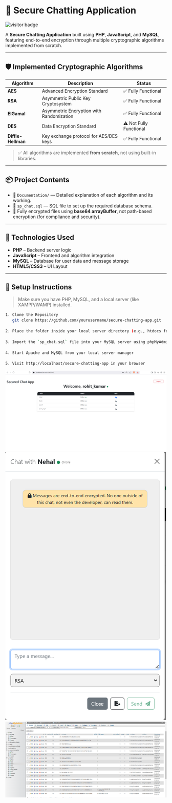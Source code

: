 # 🔐 Secure Chatting Application

<p align="left">
  <img src="https://visitor-badge.laobi.icu/badge?page_id=rkstm7.secure-chatting-app&label=Visitors&color=0e75b6&style=flat" alt="visitor badge"/>
</p>

A **Secure Chatting Application** built using **PHP**, **JavaScript**, and **MySQL**, featuring end-to-end encryption through multiple cryptographic algorithms implemented from scratch.

---

## 🛡️ Implemented Cryptographic Algorithms

| Algorithm          | Description                              | Status                  |
| ------------------ | ---------------------------------------- | ----------------------- |
| **AES**            | Advanced Encryption Standard             | ✅ Fully Functional     |
| **RSA**            | Asymmetric Public Key Cryptosystem       | ✅ Fully Functional     |
| **ElGamal**        | Asymmetric Encryption with Randomization | ✅ Fully Functional     |
| **DES**            | Data Encryption Standard                 | ⚠️ Not Fully Functional |
| **Diffie-Hellman** | Key exchange protocol for AES/DES keys   | ✅ Fully Functional     |

> ✅ All algorithms are implemented **from scratch**, not using built-in libraries.

---

## 📦 Project Contents

- 📝 `Documentation/` — Detailed explanation of each algorithm and its working.
- 💾 `sp_chat.sql` — SQL file to set up the required database schema.
- 🔐 Fully encrypted files using **base64 arrayBuffer**, not path-based encryption (for compliance and security).

---

## 🚀 Technologies Used

- **PHP** – Backend server logic
- **JavaScript** – Frontend and algorithm integration
- **MySQL** – Database for user data and message storage
- **HTML5/CSS3** – UI Layout

---

## 🔧 Setup Instructions

> Make sure you have PHP, MySQL, and a local server (like XAMPP/WAMP) installed.

```bash
1. Clone the Repository
   git clone https://github.com/yourusername/secure-chatting-app.git

2. Place the folder inside your local server directory (e.g., htdocs for XAMPP)

3. Import the `sp_chat.sql` file into your MySQL server using phpMyAdmin or CLI

4. Start Apache and MySQL from your local server manager

5. Visit http://localhost/secure-chatting-app in your browser
```

![Alt Text](image1.png)
![Alt Text](image2.png)
![Alt Text](image3.png)
